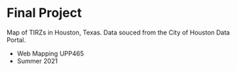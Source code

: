 # Final Project

Map of TIRZs in Houston, Texas. Data souced from the City of Houston Data Portal. 
* Web Mapping UPP465
* Summer 2021
